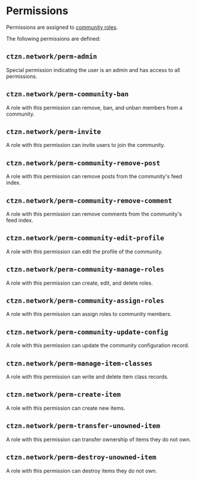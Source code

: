 # Permissions

Permissions are assigned to [community roles](./community-roles.md).

The following permissions are defined:

## `ctzn.network/perm-admin`

Special permission indicating the user is an admin and has access to all permissions.

## `ctzn.network/perm-community-ban`

A role with this permission can remove, ban, and unban members from a community.

## `ctzn.network/perm-invite`

A role with this permission can invite users to join the community.

## `ctzn.network/perm-community-remove-post`

A role with this permission can remove posts from the community's feed index.

## `ctzn.network/perm-community-remove-comment`

A role with this permission can remove comments from the community's feed index.

## `ctzn.network/perm-community-edit-profile`

A role with this permission can edit the profile of the community.

## `ctzn.network/perm-community-manage-roles`

A role with this permission can create, edit, and delete roles.

## `ctzn.network/perm-community-assign-roles`

A role with this permission can assign roles to community members.

## `ctzn.network/perm-community-update-config`

A role with this permission can update the community configuration record.

## `ctzn.network/perm-manage-item-classes`

A role with this permission can write and delete item class records.

## `ctzn.network/perm-create-item`

A role with this permission can create new items.

## `ctzn.network/perm-transfer-unowned-item`

A role with this permission can transfer ownership of items they do not own.

## `ctzn.network/perm-destroy-unowned-item`

A role with this permission can destroy items they do not own.